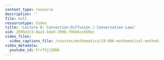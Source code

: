 ```yaml
---
content_type: resource
description: ''
file: null
resourcetype: Video
title: 'Lecture 8: Convection-Diffusion / Conservation Laws'
uid: 2695e2c3-8aa1-bda9-399b-79bb6cc659ec
video_files:
  video_captions_file: /courses/mathematics/18-086-mathematical-methods-for-engineers-ii-spring-2006/video-lectures/lecture-8-convection-diffusion-conservation-laws/FrrTXj13DNk.vtt
video_metadata:
  youtube_id: FrrTXj13DNk
---
```

